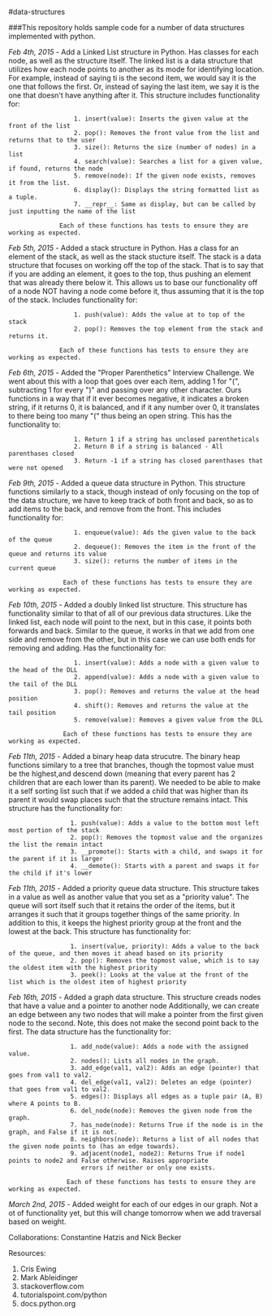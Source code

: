 #data-structures

###This repository holds sample code for a number of data structures implemented with python.

*Feb 4th, 2015* - Add a Linked List structure in Python. Has classes for each node, as well as the structure itself.
                  The linked list is a data structure that utilizes how each node points to another as its mode for
                  identifying location. For example, instead of saying ti is the second item, we would say it is the one that
                  follows the first. Or, instead of saying the last item, we say it is the one that doesn't have anything
                  after it. This structure includes functionality for:

                      1. insert(value): Inserts the given value at the front of the list
                      2. pop(): Removes the front value from the list and returns that to the user
                      3. size(): Returns the size (number of nodes) in a list
                      4. search(value): Searches a list for a given value, if found, returns the node
                      5. remove(node): If the given node exists, removes it from the list.
                      6. display(): Displays the string formatted list as a tuple.
                      7. __repr__: Same as display, but can be called by just inputting the name of the list

                  Each of these functions has tests to ensure they are working as expected.


*Feb 5th, 2015* - Added a stack structure in Python. Has a class for an element of the stack, as well as the stack stucture itself.
                  The stack is a data structure that focuses on working off the top of the stack. That is
                  to say that if you are adding an element, it goes to the top, thus pushing an element that was
                  already there below it. This allows us to base our functionality off of a node NOT having a node
                  come before it, thus assuming that it is the top of the stack. Includes functionality for:

                      1. push(value): Adds the value at to top of the stack
                      2. pop(): Removes the top element from the stack and returns it.

                  Each of these functions has tests to ensure they are working as expected.


*Feb 6th, 2015* - Added the "Proper Parenthetics" Interview Challenge. We went about this with a loop
                  that goes over each item, adding 1 for "(", subtracting 1 for every ")" and passing
                  over any other character. Ours functions in a way that if it ever becomes negative, it
                  indicates a broken string, if it returns 0, it is balanced, and if it any number over 0,
                  it translates to there being too many "(" thus being an open string. This has the functionality to:

                      1. Return 1 if a string has unclosed parentheticals
                      2. Return 0 if a string is balanced - All parenthases closed
                      3. Return -1 if a string has closed parenthases that were not opened


*Feb 9th, 2015* - Added a queue data structure in Python. This structure functions similarly to a stack, though
                  instead of only focusing on the top of the data structure, we have to keep track of both front
                  and back, so as to add items to the back, and remove from the front. This includes functionality for:

                      1. enqueue(value): Ads the given value to the back of the queue
                      2. dequeue(): Removes the item in the front of the queue and returns its value
                      3. size(): returns the number of items in the current queue

                   Each of these functions has tests to ensure they are working as expected.


*Feb 10th, 2015* - Added a doubly linked list structure. This structure has functionality similar to that of
                   all of our previous data structures. Like the linked list, each node will point to the next,
                   but in this case, it points both forwards and back. Similar to the queue, it works in that we add
                   from one side and remove from the other, but in this case we can use both ends for removing and adding.
                   Has the functionality for:

                      1. insert(value): Adds a node with a given value to the head of the DLL
                      2. append(value): Adds a node with a given value to the tail of the DLL
                      3. pop(): Removes and returns the value at the head position
                      4. shift(): Removes and returns the value at the tail position
                      5. remove(value): Removes a given value from the DLL

                   Each of these functions has tests to ensure they are working as expected.


*Feb 11th, 2015* - Added a binary heap data strucutre. The binary heap functions similary to a tree that branches, though
                   the topmost value must be the highest,and descend down (meaning that every parent has 2 children that are
                   each lower than its parent). We needed to be able to make it a self sorting list such that if we added a
                   child that was higher than its parent it would swap places such that the structure remains intact. This
                   structure has the functionality for:

                     1. push(value): Adds a value to the bottom most left most portion of the stack
                     2. pop(): Removes the topmost value and the organizes the list the remain intact
                     3. __promote(): Starts with a child, and swaps it for the parent if it is larger
                     4. __demote(): Starts with a parent and swaps it for the child if it's lower


*Feb 11th, 2015* - Added a priority queue data structure. This structure takes in a value as well as another
                   value that you set as a "priority value". The queue will sort itself such that it retains
                   the order of the items, but it arranges it such that it groups together things of the same
                   priority. In addition to this, it keeps the highest priority group at the front and the
                   lowest at the back. This structure has functionality for:

                     1. insert(value, priority): Adds a value to the back of the queue, and then moves it ahead based on its priority
                     2. pop(): Removes the topmost value, which is to say the oldest item with the highest priority
                     3. peek(): Looks at the value at the front of the list which is the oldest item of highest priority


*Feb 16th, 2015* - Added a graph data structure. This structure creads nodes that have a value and a pointer to another node
                   Additionally, we can create an edge between any two nodes that will make a pointer from the first given
                   node to the second. Note, this does not make the second point back to the first. The data structure has
                   the functionality for:

                     1. add_node(value): Adds a node with the assigned value.
                     2. nodes(): Lists all nodes in the graph.
                     3. add_edge(val1, val2): Adds an edge (pointer) that goes from val1 to val2.
                     4. del_edge(val1, val2): Deletes an edge (pointer) that goes from val1 to val2.
                     5. edges(): Displays all edges as a tuple pair (A, B) where A points to B.
                     6. del_node(node): Removes the given node from the graph.
                     7. has_node(node): Returns True if the node is in the graph, and False if it is not.
                     8. neighbors(node): Returns a list of all nodes that the given node points to (has an edge towards).
                     9. adjacent(node1, node2): Returns True if node1 points to node2 and False otherwise. Raises appropriate
                        errors if neither or only one exists.

                    Each of these functions has tests to ensure they are working as expected.


*March 2nd, 2015* - Added weight for each of our edges in our graph. Not a ot of functionality yet, but this will change tomorrow
                    when we add traversal based on weight.



Collaborations:
Constantine Hatzis and Nick Becker


Resources:

1. Cris Ewing
2. Mark Ableidinger
3. stackoverflow.com
4. tutorialspoint.com/python
5. docs.python.org
